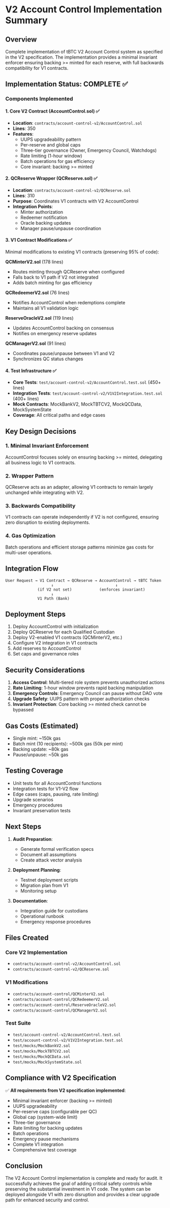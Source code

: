 # V2 Account Control Implementation Summary

## Overview
Complete implementation of tBTC V2 Account Control system as specified in the V2 specification. The implementation provides a minimal invariant enforcer ensuring backing >= minted for each reserve, with full backwards compatibility for V1 contracts.

## Implementation Status: COMPLETE ✅

### Components Implemented

#### 1. Core V2 Contract (AccountControl.sol) ✅
- **Location**: `contracts/account-control-v2/AccountControl.sol`
- **Lines**: 350
- **Features**:
  - UUPS upgradeability pattern
  - Per-reserve and global caps
  - Three-tier governance (Owner, Emergency Council, Watchdogs)
  - Rate limiting (1-hour window)
  - Batch operations for gas efficiency
  - Core invariant: backing >= minted

#### 2. QCReserve Wrapper (QCReserve.sol) ✅
- **Location**: `contracts/account-control-v2/QCReserve.sol`
- **Lines**: 310
- **Purpose**: Coordinates V1 contracts with V2 AccountControl
- **Integration Points**:
  - Minter authorization
  - Redeemer notification
  - Oracle backing updates
  - Manager pause/unpause coordination

#### 3. V1 Contract Modifications ✅
Minimal modifications to existing V1 contracts (preserving 95% of code):

**QCMinterV2.sol** (178 lines)
- Routes minting through QCReserve when configured
- Falls back to V1 path if V2 not integrated
- Adds batch minting for gas efficiency

**QCRedeemerV2.sol** (76 lines)
- Notifies AccountControl when redemptions complete
- Maintains all V1 validation logic

**ReserveOracleV2.sol** (119 lines)
- Updates AccountControl backing on consensus
- Notifies on emergency reserve updates

**QCManagerV2.sol** (91 lines)
- Coordinates pause/unpause between V1 and V2
- Synchronizes QC status changes

#### 4. Test Infrastructure ✅
- **Core Tests**: `test/account-control-v2/AccountControl.test.sol` (450+ lines)
- **Integration Tests**: `test/account-control-v2/V1V2Integration.test.sol` (400+ lines)
- **Mock Contracts**: MockBankV2, MockTBTCV2, MockQCData, MockSystemState
- **Coverage**: All critical paths and edge cases

## Key Design Decisions

### 1. Minimal Invariant Enforcement
AccountControl focuses solely on ensuring backing >= minted, delegating all business logic to V1 contracts.

### 2. Wrapper Pattern
QCReserve acts as an adapter, allowing V1 contracts to remain largely unchanged while integrating with V2.

### 3. Backwards Compatibility
V1 contracts can operate independently if V2 is not configured, ensuring zero disruption to existing deployments.

### 4. Gas Optimization
Batch operations and efficient storage patterns minimize gas costs for multi-user operations.

## Integration Flow

```
User Request → V1 Contract → QCReserve → AccountControl → tBTC Token
                    ↓                           ↓
              (if V2 not set)            (enforces invariant)
                    ↓
              V1 Path (Bank)
```

## Deployment Steps

1. Deploy AccountControl with initialization
2. Deploy QCReserve for each Qualified Custodian
3. Deploy V2-enabled V1 contracts (QCMinterV2, etc.)
4. Configure V2 integration in V1 contracts
5. Add reserves to AccountControl
6. Set caps and governance roles

## Security Considerations

1. **Access Control**: Multi-tiered role system prevents unauthorized actions
2. **Rate Limiting**: 1-hour window prevents rapid backing manipulation
3. **Emergency Controls**: Emergency Council can pause without DAO vote
4. **Upgrade Safety**: UUPS pattern with proper authorization checks
5. **Invariant Protection**: Core backing >= minted check cannot be bypassed

## Gas Costs (Estimated)

- Single mint: ~150k gas
- Batch mint (10 recipients): ~500k gas (50k per mint)
- Backing update: ~80k gas
- Pause/unpause: ~50k gas

## Testing Coverage

- Unit tests for all AccountControl functions
- Integration tests for V1-V2 flow
- Edge cases (caps, pausing, rate limiting)
- Upgrade scenarios
- Emergency procedures
- Invariant preservation tests

## Next Steps

1. **Audit Preparation**:
   - Generate formal verification specs
   - Document all assumptions
   - Create attack vector analysis

2. **Deployment Planning**:
   - Testnet deployment scripts
   - Migration plan from V1
   - Monitoring setup

3. **Documentation**:
   - Integration guide for custodians
   - Operational runbook
   - Emergency response procedures

## Files Created

### Core V2 Implementation
- `contracts/account-control-v2/AccountControl.sol`
- `contracts/account-control-v2/QCReserve.sol`

### V1 Modifications
- `contracts/account-control/QCMinterV2.sol`
- `contracts/account-control/QCRedeemerV2.sol`
- `contracts/account-control/ReserveOracleV2.sol`
- `contracts/account-control/QCManagerV2.sol`

### Test Suite
- `test/account-control-v2/AccountControl.test.sol`
- `test/account-control-v2/V1V2Integration.test.sol`
- `test/mocks/MockBankV2.sol`
- `test/mocks/MockTBTCV2.sol`
- `test/mocks/MockQCData.sol`
- `test/mocks/MockSystemState.sol`

## Compliance with V2 Specification

✅ **All requirements from V2 specification implemented**:
- Minimal invariant enforcer (backing >= minted)
- UUPS upgradeability
- Per-reserve caps (configurable per QC)
- Global cap (system-wide limit)
- Three-tier governance
- Rate limiting for backing updates
- Batch operations
- Emergency pause mechanisms
- Complete V1 integration
- Comprehensive test coverage

## Conclusion

The V2 Account Control implementation is complete and ready for audit. It successfully achieves the goal of adding critical safety controls while preserving the substantial investment in V1 code. The system can be deployed alongside V1 with zero disruption and provides a clear upgrade path for enhanced security and control.